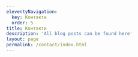 ```yaml
---
eleventyNavigation:
  key: Контакти
  order: 5
title: Контакти
description: 'All blog posts can be found here'
layout: page
permalink: /contact/index.html
---
```

